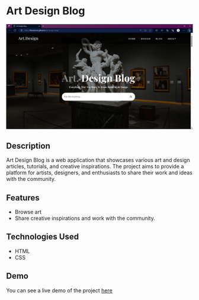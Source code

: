 # Art Design Blog

![Art Design Blog](images/Screenshot.png)

## Description

Art Design Blog is a web application that showcases various art and design articles, tutorials, and creative inspirations. The project aims to provide a platform for artists, designers, and enthusiasts to share their work and ideas with the community.

## Features

- Browse art
- Share creative inspirations and work with the community.

## Technologies Used

- HTML
- CSS

## Demo

You can see a live demo of the project [here](https://theodorree.github.io/art-design-blog/)
